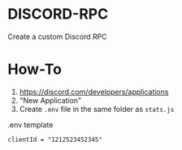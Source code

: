 # DISCORD-RPC

Create a custom Discord RPC

# How-To

1. https://discord.com/developers/applications
2. "New Application"
3. Create `.env` file in the same folder as `stats.js`

.env template
```env
clientId = "1212523452345"
```

